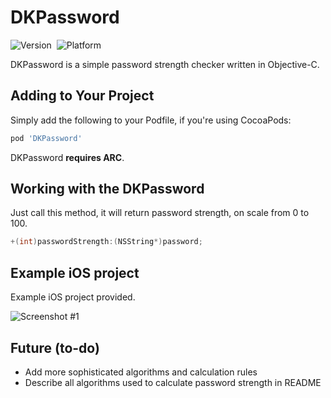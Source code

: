 # DKPassword

![Version](https://cocoapod-badges.herokuapp.com/v/DKPassword/badge.png)
 ![Platform](https://cocoapod-badges.herokuapp.com/p/DKPassword/badge.png)

DKPassword is a simple password strength checker written in Objective-C. 

## Adding to Your Project

Simply add the following to your Podfile, if you're using CocoaPods:

```ruby
pod 'DKPassword'
```

DKPassword **requires ARC**.

## Working with the DKPassword

Just call this method, it will return password strength, on scale from 0 to 100. 

```objective-c
+(int)passwordStrength:(NSString*)password;
```

## Example iOS project

Example iOS project provided. 

![Screenshot #1](https://pp.vk.me/c314720/v314720371/5b8a/Ns8TJFMrq90.jpg)

## Future (to-do)

* Add more sophisticated algorithms and calculation rules
* Describe all algorithms used to calculate password strength in README
